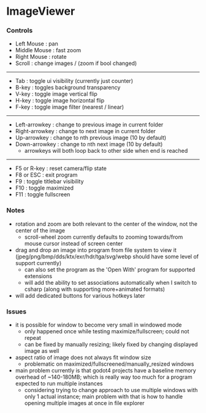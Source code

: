 # ImageViewer
 
### Controls
- Left Mouse : pan
- Middle Mouse : fast zoom
- Right Mouse : rotate
- Scroll : change images / (zoom if bool changed)
---
- Tab : toggle ui visibility (currently just counter)
- B-key : toggles background transparency
- V-key : toggle image vertical flip
- H-key : toggle image horizontal flip
- F-key : toggle image filter (nearest / linear)
---
- Left-arrowkey : change to previous image in current folder
- Right-arrowkey : change to next image in current folder
- Up-arrowkey : change to nth previous image (10 by default)
- Down-arrowkey : change to nth next image (10 by default)
  - arrowkeys will both loop back to other side when end is reached
---
- F5 or R-key : reset camera/flip state
- F8 or ESC : exit program
- F9 : toggle titlebar visibility
- F10 : toggle maximized
- F11 : toggle fullscreen

### Notes
- rotation and zoom are both relevant to the center of the window, not the center of the image
  - scroll-wheel zoom currently defaults to zooming towards/from mouse cursor instead of screen center
- drag and drop an image into program from file system to view it (jpeg/png/bmp/dds/ktx/exr/hdr/tga/svg/webp should have some level of support currently)
  - can also set the program as the 'Open With' program for supported extensions
  - will add the ability to set associations automatically when I switch to csharp (along with supporting more+animated formats)
- will add dedicated buttons for various hotkeys later

### Issues
- it is possible for window to become very small in windowed mode
  - only happened once while testing maximize/fullscreen; could not repeat
  - can be fixed by manually resizing; likely fixed by changing displayed image as well
- aspect ratio of image does not always fit window size
  - problematic on maximized/fullscreened/manually_resized windows
- main problem currently is that godot4 projects have a baseline memory overhead of ~140-180MB; which is really way too much for a program expected
  to run multiple instances
  - considering trying to change approach to use multiple windows with only 1 actual instance; main problem with that is how to handle opening multiple
    images at once in file explorer
